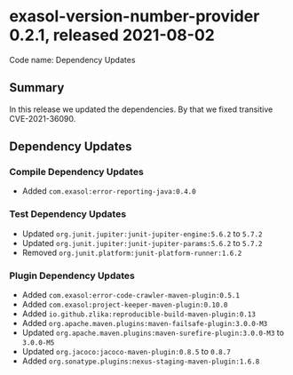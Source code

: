 # exasol-version-number-provider 0.2.1, released 2021-08-02

Code name: Dependency Updates

## Summary

In this release we updated the dependencies. By that we fixed transitive CVE-2021-36090.

## Dependency Updates

### Compile Dependency Updates

* Added `com.exasol:error-reporting-java:0.4.0`

### Test Dependency Updates

* Updated `org.junit.jupiter:junit-jupiter-engine:5.6.2` to `5.7.2`
* Updated `org.junit.jupiter:junit-jupiter-params:5.6.2` to `5.7.2`
* Removed `org.junit.platform:junit-platform-runner:1.6.2`

### Plugin Dependency Updates

* Added `com.exasol:error-code-crawler-maven-plugin:0.5.1`
* Added `com.exasol:project-keeper-maven-plugin:0.10.0`
* Added `io.github.zlika:reproducible-build-maven-plugin:0.13`
* Added `org.apache.maven.plugins:maven-failsafe-plugin:3.0.0-M3`
* Updated `org.apache.maven.plugins:maven-surefire-plugin:3.0.0-M3` to `3.0.0-M5`
* Updated `org.jacoco:jacoco-maven-plugin:0.8.5` to `0.8.7`
* Added `org.sonatype.plugins:nexus-staging-maven-plugin:1.6.8`
